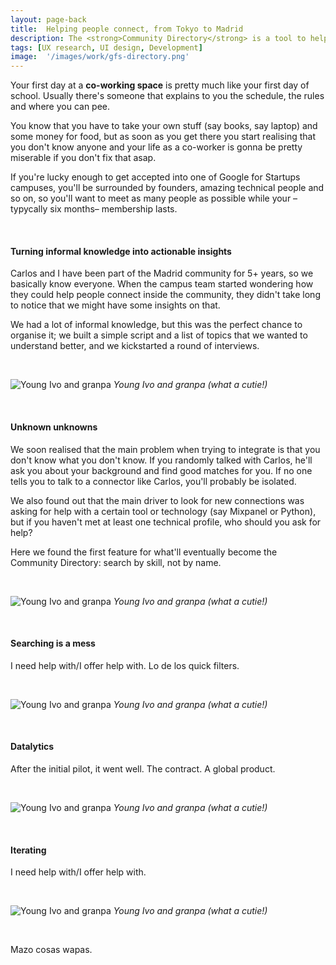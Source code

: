 ```yaml
---
layout: page-back
title:  Helping people connect, from Tokyo to Madrid
description: The <strong>Community Directory</strong> is a tool to help members from the Google for Startups communities finding their people
tags: [UX research, UI design, Development]
image:  '/images/work/gfs-directory.png'
---
```

<!-- > In the future, robots will do all the work, so the only reasonable profession to pursue is to build and repair robots (until they repair themselves!)
–<i>Young Ivo, 1998</i> -->

Your first day at a <strong>co-working space</strong> is pretty much like your first day of school. Usually there's someone that explains to you the schedule, the rules and where you can pee. 

You know that you have to take your own stuff (say books, say laptop) and some money for food, but as soon as you get there you start realising that you don't know anyone and your life as a co-worker is gonna be pretty miserable if you don't fix that asap.

If you're lucky enough to get accepted into one of Google for Startups campuses, you'll be surrounded by founders, amazing technical people and so on, so you'll want to meet as many people as possible while your –typycally six months– membership lasts.

<br>

#### Turning informal knowledge into actionable insights

<a>Carlos</a> and I have been part of the Madrid community for 5+ years, so we basically know everyone. When the campus team started wondering how they could help people connect inside the community, they didn't take long to notice that we might have some insights on that.

We had a lot of informal knowledge, but this was the perfect chance to organise it; we built a simple script and a list of topics that we wanted to understand better, and we kickstarted a round of interviews.

<br>

![Young Ivo and granpa]({{site.baseurl}}/images/about/granpa-and-ivo.jpg)
*Young Ivo and granpa (what a cutie!)*

<br>

#### Unknown unknowns

We soon realised that the main problem when trying to integrate is that you don't know what you don't know. If you randomly talked with Carlos, he'll ask you about your background and find good matches for you. If no one tells you to talk to a connector like Carlos, you'll probably be isolated.

We also found out that the main driver to look for new connections was asking for help with a certain tool or technology (say Mixpanel or Python), but if you haven't met at least one technical profile, who should you ask for help? 

Here we found the first feature for what'll eventually become the Community Directory: search by skill, not by name.

<br>

![Young Ivo and granpa]({{site.baseurl}}/images/about/granpa-and-ivo.jpg)
*Young Ivo and granpa (what a cutie!)*

<br>

#### Searching is a mess

I need help with/I offer help with. Lo de los quick filters.

<br>

![Young Ivo and granpa]({{site.baseurl}}/images/about/granpa-and-ivo.jpg)
*Young Ivo and granpa (what a cutie!)*

<br>

#### Datalytics

After the initial pilot, it went well. The contract. A global product.

<br>

![Young Ivo and granpa]({{site.baseurl}}/images/about/granpa-and-ivo.jpg)
*Young Ivo and granpa (what a cutie!)*

<br>

#### Iterating

I need help with/I offer help with.

<br>

![Young Ivo and granpa]({{site.baseurl}}/images/about/granpa-and-ivo.jpg)
*Young Ivo and granpa (what a cutie!)*

<br>

Mazo cosas wapas.